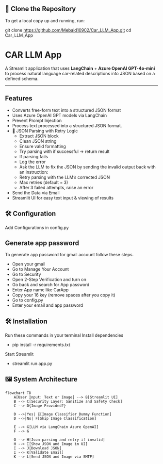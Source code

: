 ## 🚀 Clone the Repository

To get a local copy up and running, run:

git clone https://github.com/Mebaid10902/Car_LLM_App.git
cd Car_LLM_App

# CAR LLM App

A Streamlit application that uses **LangChain** + **Azure OpenAI GPT-4o-mini** to process natural language car-related descriptions into JSON based on a defined schema.

---

## Features
- Converts free-form text into a structured JSON format
- Uses Azure OpenAI GPT models via LangChain
- Prevent Prompt Injection
- Process text processed into a structured JSON format.
- 📌 JSON Parsing with Retry Logic
   - Extract JSON block
   - Clean JSON string
   - Ensure valid formatting
   - Try parsing with if successful → return result
   - If parsing fails
   - Log the error
   - Ask the LLM to fix the JSON by sending the invalid output back with an instruction:
   - Retry parsing with the LLM’s corrected JSON
   - Max retries (default = 3)
   - After 3 failed attempts, raise an error  
- Send the Data via Email
- Streamlit UI for easy text input & viewing of results

## 🛠 Configuration

Add Configurations in config.py
## Generate app password
To generate app password for gmail account follow these steps.
- Open your gmail 
- Go to Manage Your Account
- Go to Security
- Open 2-Step Verification and turn on
- Go back and search for App password
- Enter App name like CarApp
- Copy your 16 key (remove spaces after you copy it)
- Go to config.py
- Enter your email and app password
  
## 🛠 Installation
Run these commands in your terminal
Install dependencies
   
- pip install -r requirements.txt

Start Streamlit

- streamlit run app.py

## 🖼 System Architecture

```mermaid
flowchart TD
    A[User Input: Text or Image] --> B[Streamlit UI]
    B --> C[Security Layer: Sanitize and Safety Check]
    C --> D{Image Provided?}

    D -->|Yes| E[Image Classifier Dummy Function]
    D -->|No| F[Skip Image Classification]

    E --> G[LLM via LangChain Azure OpenAI]
    F --> G

    G --> H[Json parsing and retry if invalid]
    H --> I[Show JSON and Image in UI]
    I --> J[Download JSON]
    I --> K[Validate Email]
    K --> L[Send JSON and Image via SMTP]
